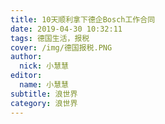 ```yaml
---
title: 10天顺利拿下德企Bosch工作合同
date: 2019-04-30 10:32:11
tags: 德国生活，报税
cover: /img/德国报税.PNG
author: 
  nick: 小慧慧
editor:
  name: 小慧慧
subtitle: 浪世界
category: 浪世界
---
```

